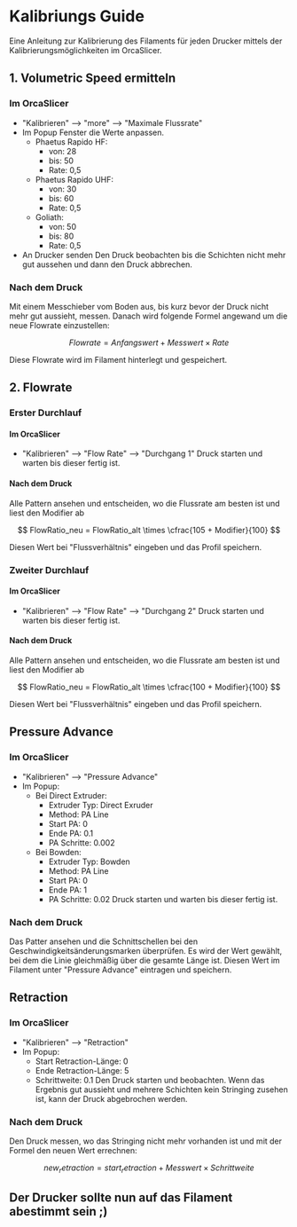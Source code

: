 # Kalibriungs Guide
Eine Anleitung zur Kalibrierung des Filaments für jeden Drucker mittels der Kalibrierungsmöglichkeiten im OrcaSlicer.
## 1. Volumetric Speed ermitteln
### Im OrcaSlicer
 - "Kalibrieren" --> "more" --> "Maximale Flussrate"
 - Im Popup Fenster die Werte anpassen.
    - Phaetus Rapido HF: 
        - von: 28
        - bis: 50
        - Rate: 0,5
    - Phaetus Rapido UHF:
        - von: 30
        - bis: 60
        - Rate: 0,5
    - Goliath:
        - von: 50
        - bis: 80
        - Rate: 0,5
- An Drucker senden
Den Druck beobachten bis die Schichten nicht mehr gut aussehen und dann den Druck abbrechen.

### Nach dem Druck
Mit einem Messchieber vom Boden aus, bis kurz bevor der Druck nicht mehr gut aussieht, messen. Danach wird folgende Formel angewand um die neue Flowrate einzustellen:

$$ Flowrate = Anfangswert + Messwert \times Rate $$

Diese Flowrate wird im Filament hinterlegt und gespeichert.

## 2. Flowrate
### Erster Durchlauf
#### Im OrcaSlicer 
 - "Kalibrieren" --> "Flow Rate" --> "Durchgang 1"
Druck starten und warten bis dieser fertig ist.

#### Nach dem Druck
Alle Pattern ansehen und entscheiden, wo die Flussrate am besten ist und liest den Modifier ab

$$ FlowRatio_neu = FlowRatio_alt \times \cfrac{105 + Modifier}{100} $$

Diesen Wert bei "Flussverhältnis" eingeben und das Profil speichern.

### Zweiter Durchlauf
#### Im OrcaSlicer 
 - "Kalibrieren" --> "Flow Rate" --> "Durchgang 2"
Druck starten und warten bis dieser fertig ist.

#### Nach dem Druck
Alle Pattern ansehen und entscheiden, wo die Flussrate am besten ist und liest den Modifier ab

$$ FlowRatio_neu = FlowRatio_alt \times \cfrac{100 + Modifier}{100} $$

Diesen Wert bei "Flussverhältnis" eingeben und das Profil speichern.

## Pressure Advance
### Im OrcaSlicer 
 - "Kalibrieren" --> "Pressure Advance"
 - Im Popup:
    - Bei Direct Extruder:
        - Extruder Typ: Direct Exruder
        - Method: PA Line
        - Start PA: 0
        - Ende PA: 0.1
        - PA Schritte: 0.002
    - Bei Bowden:
        - Extruder Typ: Bowden
        - Method: PA Line
        - Start PA: 0
        - Ende PA: 1
        - PA Schritte: 0.02
Druck starten und warten bis dieser fertig ist.

### Nach dem Druck
Das Patter ansehen und die Schnittschellen bei den Geschwindigkeitsänderungsmarken überprüfen. Es wird der Wert gewählt, bei dem die Linie gleichmäßig über die gesamte Länge ist.
Diesen Wert im Filament unter "Pressure Advance" eintragen und speichern.

## Retraction
### Im OrcaSlicer 
 - "Kalibrieren" --> "Retraction"
 - Im Popup: 
    - Start Retraction-Länge: 0
    - Ende Retraction-Länge: 5
    - Schrittweite: 0.1
Den Druck starten und beobachten. Wenn das Ergebnis gut aussieht und mehrere Schichten kein Stringing zusehen ist, kann der Druck abgebrochen werden.

### Nach dem Druck
Den Druck messen, wo das Stringing nicht mehr vorhanden ist und mit der Formel den neuen Wert errechnen:

$$ new_retraction = start_retraction + Messwert \times Schrittweite $$

## Der Drucker sollte nun auf das Filament abestimmt sein ;)

